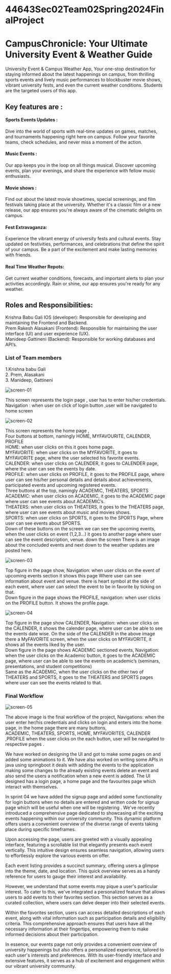 # 44643Sec02Team02Spring2024FinalProject

<h1>CampusChronicle: Your Ultimate University Event & Weather Guide</h1>

University Event & Campus Weather App, Your one-stop destination for staying informed about the latest happenings on campus, from thrilling sports events and lively music performances to blockbuster movie shows, vibrant university fests, and even the current weather conditions. Students are the targeted users of this app.
<h2>Key features are :</h2>
<h4>Sports Events Updates :</h4> Dive into the world of sports with real-time updates on games, matches, and tournaments happening right here on campus. Follow your favorite teams, check schedules, and never miss a moment of the action.
<h4>Music Events :</h4> Our app keeps you in the loop on all things musical. Discover upcoming events, plan your evenings, and share the experience with fellow music enthusiasts.
<h4>Movie shows :</h4>  Find out about the latest movie showtimes, special screenings, and film festivals taking place at the university. Whether it's a classic film or a new release, our app ensures you're always aware of the cinematic delights on campus.
<h4>Fest Extravaganza:</h4> Experience the vibrant energy of university fests and cultural events. Stay updated on festivities, performances, and celebrations that define the spirit of your campus. Be a part of the excitement and make lasting memories with friends.
<h4>Real Time Weather Repots:</h4> Get current weather conditions, forecasts, and important alerts to plan your activities accordingly. Rain or shine, our app ensures you're ready for any weather.

<h2>Roles and Responsibilities:</h2>
Krishna Babu Gali IOS (developer): Responsible for developing and maintaining the Frontend and Backend.<br>
Prem Rakesh Alasakani (Frontend): Responsible for maintaining the user interface (UI) and user experience (UX).<br>
Manideep Gattineni (Backend): Responsible for working databases and API’s.

<h3>List of Team members </h3>
1.Krishna babu Gali <br>
2. Prem, Alasakani<br>
3. Manideep, Gattineni<br>

![screen-01](screen-1.jpeg)

This screen represents the login page , user has to enter his/her credentials.<br>
Navigation : when user on click of login button ,user will  be navigated to home screen <br>


![screen-02](screen-2.jpeg)


This screen represents the home page , <br>
Four buttons at bottom, namingly HOME, MYFAVOURITE, CALENDER, PROFILE <br>
HOME: when user clicks on this it goes home page.<br>
MYFAVORITE: when user clicks on the MYFAVORITE, it goes to MYFAVORITE page, where the user selected his favorite events.<br>
CALENDER: when user clicks on CALENDER, it goes to CALENDER page, where the user can see the events by date.<br>
PROFILE: when user clicks on PROFILE, it goes to the PROFILE page, where user can see his/her personal details and details about achievements, participated events and upcoming registered events.<br>
Three buttons at the top, namingly ACADEMIC, THEATERS, SPORTS<br>
 ACADEMIC: when user clicks on ACADEMIC, it goes to the ACADEMIC page where user can see events about ACADEMIC’s.<br>
THEATERS: when user clicks on THEATERS, it goes to the THEATERS page, where user can see events about music and movies shows.<br>
SPORTS: when user clicks on SPORTS, it goes to the SPORTS Page, where user can see events about SPORTS.<br>
Down of these buttons on the screen we can see the upcoming events, when the user clicks on event (1,2,3…) it goes to another page where user can see the event description, venue. down the screen There is an image about the concluded events and next down to the weather updates are posted here.<br>


![screen-03](screen-3.jpeg)

Top figure in the page show, Navigation: when user clicks on the event of upcoming events section it shows this page Where user can see information about event and venue. there is heart symbol at the side of each event, where user can select the event to be in favorite by ticking on that.<br>
Down figure in the page shows the PROFILE, navigation: when user clicks on the PROFILE button. It shows the profile page.<br>


![screen-04](screen-4.jpeg)

Top figure in the page show CALENDER, Navigation: when user clicks on the CALENDER, it shows the calender page, where user can be able to see the events date wise.
On the side of the CALENDER in the above image there a MyFAVORITE screen, when the user clicks on 
MYFAVORITE, it shows all the events liked by the user.<br>
Down figure in the page shows ACADEMIC sectioned events, Navigation: when the user clicks on the Academic button, it goes to the ACADEMIC page, where user can be able to see the events on academic’s (seminars, presentations, and student competitions)<br>
Same as the ACADEMIC, when the user clicks on the other two of THEATERS and SPORTS, it goes to the 
THEATERS and SPORTS pages where user can see the events related to that.<br>


<h3>Final Workflow</h3>

![screen-05](screen-5.jpeg)

The above image is the final workflow of the project, Navigations: when the user enter her/his credentials and clicks on login and enters into the home page, in the home page there are many buttons,<br>
ACADEMIC, THEATERS, SPORTS, HOME, MYFAVORITES, CALENDER ,PROFILE when the user clicks on the each button, user will be navigated to respective pages .<br>

We have worked on designing the UI and got to make some pages on and added some animations to it. We have also worked on writing some APIs in java using springboot it deals with adding the events to the application making some changes to the already existing events delete an event and also send the users a notification when a new event is added.
The UI designed has a login page, a home page and the favourites page which interact with themselves.


In sprint 04 we have added the signup page and added some functionality for login buttons when no details are entered and written code for signup page which will be useful when one will be registering .
We've recently introduced a comprehensive page dedicated to showcasing all the exciting events happening within our university community. This dynamic platform offers users a convenient overview of the diverse range of events taking place during specific timeframes.

Upon accessing the page, users are greeted with a visually appealing interface, featuring a scrollable list that elegantly presents each event vertically. This intuitive design ensures seamless navigation, allowing users to effortlessly explore the various events on offer.

Each event listing provides a succinct summary, offering users a glimpse into the theme, date, and location. This quick overview serves as a handy reference for users to gauge their interest and availability.

However, we understand that some events may pique a user's particular interest. To cater to this, we've integrated a personalized feature that allows users to add events to their favorites section. This section serves as a curated collection, where users can delve deeper into their selected events.

Within the favorites section, users can access detailed descriptions of each event, along with vital information such as participation details and eligibility criteria. This comprehensive approach ensures that users have all the necessary information at their fingertips, empowering them to make informed decisions about their participation.

In essence, our events page not only provides a convenient overview of university happenings but also offers a personalized experience, tailored to each user's interests and preferences. With its user-friendly interface and extensive features, it serves as a hub of excitement and engagement within our vibrant university community. 




